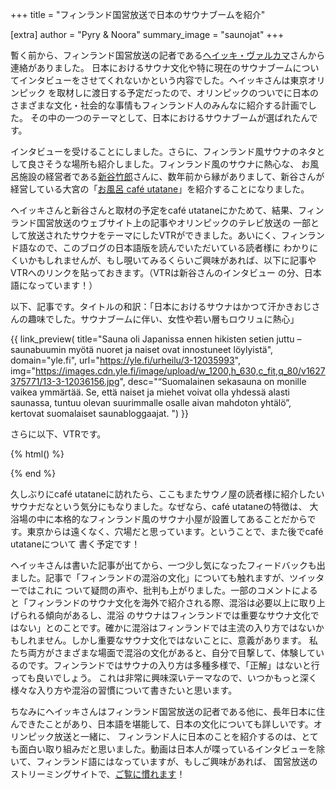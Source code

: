 +++
title = "フィンランド国営放送で日本のサウナブームを紹介"

[extra]
author = "Pyry & Noora"
summary_image = "saunojat"
+++

暫く前から、フィンランド国営放送の記者である[ヘイッキ・ヴァルカマ](https://twitter.com/heikkivalkama/)さんから連絡がありました。
日本におけるサウナ文化や特に現在のサウナブームについてインタビューをさせてくれないかという内容でした。ヘイッキさんは東京オリンピック
を取材しに渡日する予定だったので、オリンピックのついでに日本のさまざまな文化・社会的な事情もフィンランド人のみんなに紹介する計画でした。
その中の一つのテーマとして、日本におけるサウナブームが選ばれたんです。

<!-- more -->

インタビューを受けることにしました。さらに、フィンランド風サウナのネタとして良さそうな場所も紹介しました。フィンランド風のサウナに熱心な、
お風呂施設の経営者である[新谷竹郎](https://twitter.com/saunacafe)さんに、数年前から縁がありまして、新谷さんが経営している大宮の「[お風呂 café utatane](https://ofurocafe-utatane.com)」を紹介することになりました。

ヘイッキさんと新谷さんと取材の予定をcafé utataneにかためて、結果、フィンランド国営放送のウェブサイト上の記事やオリンピックのテレビ放送の
一部として放送されたサウナをテーマにしたVTRができました。あいにく、フィンランド語なので、このブログの日本語版を読んでいただいている読者様に
わかりにくいかもしれませんが、もし覗いてみるくらいご興味があれば、以下に記事やVTRへのリンクを貼っておきます。（VTRは新谷さんのインタビュー
の分、日本語になっています！）

以下、記事です。タイトルの和訳：「日本におけるサウナはかつて汗かきおじさんの趣味でした。サウナブームに伴い、女性や若い層もロウリュに熱心」

{{ link_preview(
    title="Sauna oli Japanissa ennen hikisten setien juttu – saunabuumin myötä nuoret ja naiset ovat innostuneet löylyistä",
    domain="yle.fi",
    url="https://yle.fi/urheilu/3-12035993",
    img="https://images.cdn.yle.fi/image/upload/w_1200,h_630,c_fit,q_80/v1627375771/13-3-12036156.jpg",
    desc="“Suomalainen sekasauna on monille vaikea ymmärtää. Se, että naiset ja miehet voivat olla yhdessä alasti saunassa, tuntuu olevan suurimmalle osalle aivan mahdoton yhtälö”, kertovat suomalaiset saunabloggaajat. ") }}

さらに以下、VTRです。

{% html() %}
<figure>
<div class="yle_areena_player" data-id="1-50907759"></div><script src="https://player-v2.yle.fi/embed.js" defer></script>
</figure>
{% end %}

久しぶりにcafé utataneに訪れたら、ここもまたサウノ屋の読者様に紹介したいサウナだなという気分にもなりました。なぜなら、café utataneの特徴は、
大浴場の中に本格的なフィンランド風のサウナ小屋が設置してあることだからです。東京からは遠くなく、穴場だと思っています。ということで、また後でcafé utataneについて
書く予定です！

ヘイッキさんは書いた記事が出てから、一つ少し気になったフィードバックも出ました。記事で「フィンランドの混浴の文化」についても触れますが、ツイッターではこれに
ついて疑問の声や、批判も上がりました。一部のコメントによると「フィンランドのサウナ文化を海外で紹介される際、混浴は必要以上に取り上げられる傾向があるし、混浴
のサウナはフィンランドでは重要なサウナ文化ではない」とのことです。確かに混浴はフィンランドでは主流の入り方ではないかもしれません。しかし重要なサウナ文化ではないことに、意義があります。
私たち両方がさまざまな場面で混浴の文化があると、自分で目撃して、体験しているのです。フィンランドではサウナの入り方は多種多様で、「正解」はないと行っても良いでしょう。
これは非常に興味深いテーマなので、いつかもっと深く様々な入り方や混浴の習慣について書きたいと思います。

ちなみにヘイッキさんはフィンランド国営放送の記者である他に、長年日本に住んできたことがあり、日本語を堪能して、日本の文化についても詳しいです。オリンピック放送と一緒に、
フィンランド人に日本のことを紹介するのは、とても面白い取り組みだと思いました。動画は日本人が喋っているインタビューを除いて、フィンランド語にはなっていますが、もしご興味があれば、
国営放送のストリーミングサイトで、[ご覧に慣れます](https://areena.yle.fi/1-50907754)！
